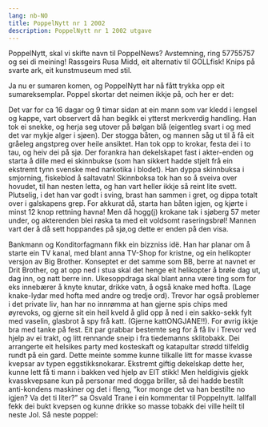 ```yaml
---
lang: nb-NO
title: PoppelNytt nr 1 2002
description: PoppelNytt nr 1 2002 utgave
---
```


PoppelNytt, skal vi skifte navn til PoppelNews? Avstemning, ring 57755757 og sei di meining! Rassgeirs Rusa Midd, eit alternativ til GOLLfisk! Knips på svarte ark, eit kunstmuseum med stil.

Ja nu er sumaren komen, og PoppelNytt har nå fått trykka opp eit sumareksemplar. Poppel skortar det neimen ikkje på, och her er det:

Det var for ca 16 dagar og 9 timar sidan at ein mann som var kledd i lengsel og kappe, vart observert då han begikk ei ytterst merkverdig handling. Han tok ei snekke, og herja seg utover på bølgan blå (eigentleg svart i og med det var mykje alger i sjøen). Der stogga båten, og mannen såg ut til å få eit gråeleg angstpreg over heile ansiktet. Han tok opp to krokar, festa dei i to tau, og heiv dei på sjø. Der forankra han dekelskapet fast i akter-enden og starta å dille med ei skinnbukse (som han sikkert hadde stjelt frå ein ekstremt tynn svenske med narkotika i blodet). Han dyppa skinnbuksa i smjorning, fiskeblod å saltavatn! Skinnboksa tok han so å sveiva over hovudet, til han nesten letta, og han vart heller ikkje så reint lite svett. Plutselig, i det han var godt i sving, brast han sammen i gret, og dippa totalt over i galskapens grep. For akkurat då, starta han båten igjen, og kjørte i minst 12 knop rettning havna! Men då hogg(j) krokane tak i sjøberg 57 meter under, og akterenden blei røska ta  med eit voldsomt raseringsbrøl! Mannen vart der å då sett hoppandes på sjø,og dette er enden på den visa.

Bankmann og Konditorfagmann fikk ein bizzniss idë. Han har planar om å starte ein TV kanal, med blant anna TV-Shop for kristne, og ein helikopter versjon av Big Brother. Konseptet er det samme som BB, berre at navnet er Drit Brother, og at opp ned i stua skal det henge eit helikopter å brøle dag ut, dag inn, og natt berre inn. Ukesoppdraga skal blant anna være ting som for eks innebærer å knyte knutar, drikke vatn, å også knake med hofta. (Lage knake-lydar med hofta med andre og tredje ord). Trevor har også problemer i det private liv, han har no innrømma at han gjerne spis chips med øyrevoks, og gjerne sit ein heil kveld å glid opp å ned i ein sakko-sekk fylt med vaselin, glasbrot å spy frå katt. (Gjerne kattONGJANE!!). For øvrig ikkje bra med tanke på fest. Eit par grabbar bestemte seg for å få liv i Trevor ved hjelp av ei trakt, og litt rennande sneip i fra tiedemanns sklitobakk. Dei arrangerte eit helsikes party med kosteskaft og katapultar strødd tilfeldig rundt på ein gard. Dette meinte somme kunne tilkalle litt for masse kvasse kvepsar av typen eggstikksnokarar. Ekstremt giftig dekelskap dette her, kunne lett få ti mann i bakken ved hjelp av EIT stikk! Men heldigivis gjekk kvasskvepsane kun på personar med dogga briller, så dei hadde bestilt anti-kondens maskiner og det i fleng, ”kor monge det va han bestilte no igjen? Va det ti liter?” sa Osvald Trane i ein kommentar til Poppelnytt. Iallfall fekk dei bukt kvepsen og kunne drikke so masse tobakk dei ville heilt til neste Jol. Så neste poppel:
